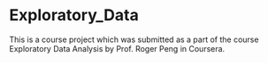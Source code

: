 Exploratory_Data
================

This is a course project which was submitted as a part of the course Exploratory Data Analysis by Prof. Roger Peng in Coursera.
